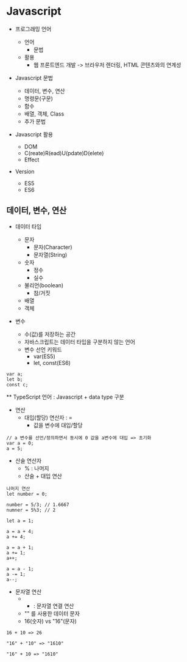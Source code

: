 # Javascript

- 프로그래밍 언어
  - 언어
    - 문법
  - 활용
    - 웹 프론트엔드 개발 -> 브라우저 렌더링, HTML 콘텐츠와의 연계성

- Javascript 문법
  - 데이터, 변수, 연산
  - 명령문(구문)
  - 함수
  - 배열, 객체, Class
  - 추가 문법

- Javascript 활용
  - DOM
  - C(reate)R(ead)U(pdate)D(elete)
  - Effect

- Version
  - ES5
  - ES6

## 데이터, 변수, 연산

- 데이터 타입
  - 문자
    - 문자(Character)
    - 문자열(String)
  - 숫자
    - 정수
    - 실수
  - 불리언(boolean)
    - 참/거짓
  - 배열
  - 객체

- 변수
  - 수(값)를 저장하는 공간
  - 자바스크립트는 데이터 타입을 구분하지 않는 언어
  - 변수 선언 키워드
    - var(ES5)
    - let, const(ES6)
```
var a;
let b;
const c;
```

** TypeScript 언어 : Javascript + data type 구분

- 연산
  - 대입(할당) 연산자 : =
    - 값을 변수에 대입/할당

```
// a 변수를 선언/정의하면서 동시에 0 값을 a변수에 대입 => 초기화
var a = 0;
a = 5;
```

  - 산술 연산자
    - % :  나머지
    - 산술 + 대입 연산

```
나머지 연산
let number = 0;

number = 5/3; // 1.6667
numner = 5%3; // 2

let a = 1;

a = a + 4;
a += 4;

a = a + 1;
a += 1;
a++;

a = a - 1;
a -= 1;
a--;
```

  - 문자열 연산
    - + : 문자열 연결 연산
    - "" 를 사용한 데이터 문자
    - 16(숫자) vs "16"(문자)

```
16 + 10 => 26

"16" + "10" => "1610"

"16" + 10 => "1610"
```
